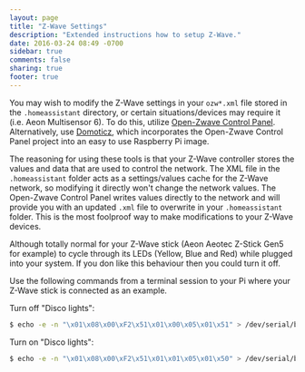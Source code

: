 ```yaml
---
layout: page
title: "Z-Wave Settings"
description: "Extended instructions how to setup Z-Wave."
date: 2016-03-24 08:49 -0700
sidebar: true
comments: false
sharing: true
footer: true
---
```


You may wish to modify the Z-Wave settings in your `ozw*.xml` file stored in the `.homeassistant` directory, or certain situations/devices may require it (i.e. Aeon Multisensor 6). To do this, utilize [Open-Zwave Control Panel](https://github.com/OpenZWave/open-zwave-control-panel). Alternatively, use [Domoticz](https://www.domoticz.com/), which incorporates the Open-Zwave Control Panel project into an easy to use Raspberry Pi image.

The reasoning for using these tools is that your Z-Wave controller stores the values and data that are used to control the network. The XML file in the `.homeassistant` folder acts as a settings/values cache for the Z-Wave network, so modifying it directly won't change the network values. The Open-Zwave Control Panel writes values directly to the network and will provide you with an updated `.xml` file to overwrite in your `.homeassistant` folder. This is the most foolproof way to make modifications to your Z-Wave devices.

Although totally normal for your Z-Wave stick (Aeon Aeotec Z-Stick Gen5 for example) to cycle through its LEDs (Yellow, Blue and Red) while plugged into your system. If you don like this behaviour then you could turn it off.

Use the following commands from a terminal session to your Pi where your Z-Wave stick is connected as an example.

Turn off "Disco lights":

```bash
$ echo -e -n "\x01\x08\x00\xF2\x51\x01\x00\x05\x01\x51" > /dev/serial/by-id/usb-0658_0200-if00
```

Turn on "Disco lights":

```bash
$ echo -e -n "\x01\x08\x00\xF2\x51\x01\x01\x05\x01\x50" > /dev/serial/by-id/usb-0658_0200-if00
```
